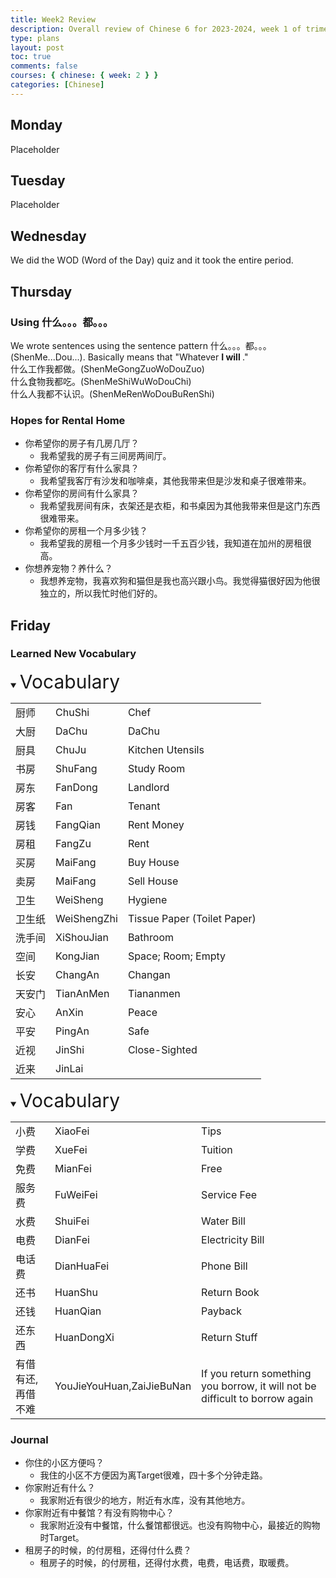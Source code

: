 ```yaml
---
title: Week2 Review
description: Overall review of Chinese 6 for 2023-2024, week 1 of trimester 3
type: plans
layout: post
toc: true
comments: false
courses: { chinese: { week: 2 } }
categories: [Chinese]
---
```

## Monday
Placeholder

## Tuesday
Placeholder

## Wednesday
We did the WOD (Word of the Day) quiz and it took the entire period.

## Thursday
### Using 什么。。。都。。。
We wrote sentences using the sentence pattern 什么。。。都。。。(ShenMe...Dou...). Basically means that "Whatever <text>______</text>  I will <text>______</text>."  
什么工作我都做。(ShenMeGongZuoWoDouZuo)  
什么食物我都吃。(ShenMeShiWuWoDouChi)  
什么人我都不认识。(ShenMeRenWoDouBuRenShi)  

### Hopes for Rental Home
- 你希望你的房子有几房几厅？
    - 我希望我的房子有三间房两间厅。
- 你希望你的客厅有什么家具？
	- 我希望我客厅有沙发和咖啡桌，其他我带来但是沙发和桌子很难带来。
- 你希望你的房间有什么家具？
	- 我希望我房间有床，衣架还是衣柜，和书桌因为其他我带来但是这门东西很难带来。
- 你希望你的房租一个月多少钱？
	- 我希望我的房租一个月多少钱时一千五百少钱，我知道在加州的房租很高。
- 你想养宠物？养什么？
	- 我想养宠物，我喜欢狗和猫但是我也高兴跟小鸟。我觉得猫很好因为他很独立的，所以我忙时他们好的。

## Friday
### Learned New Vocabulary

<details open>
<summary><text style="font-size:30px !important">Vocabulary</text></summary>
<table class="c3Table">
	<tr>
		<td>厨师</td>
		<td>ChuShi</td>
		<td>Chef</td>
	</tr>
	<tr>
		<td>大厨</td>
		<td>DaChu</td>
		<td>DaChu</td>
	</tr>
	<tr>
		<td>厨具</td>
		<td>ChuJu</td>
		<td>Kitchen Utensils</td>
	</tr>
	<tr>
		<td>书房</td>
		<td>ShuFang</td>
		<td>Study Room</td>
	</tr>
	<tr>
		<td>房东</td>
		<td>FanDong</td>
		<td>Landlord</td>
	</tr>
	<tr>
		<td>房客</td>
		<td>Fan</td>
		<td>Tenant</td>
	</tr>
	<tr>
		<td>房钱</td>
		<td>FangQian</td>
		<td>Rent Money</td>
	</tr>
	<tr>
		<td>房租</td>
		<td>FangZu</td>
		<td>Rent</td>
	</tr>
	<tr>
		<td>买房</td>
		<td>MaiFang</td>
		<td>Buy House</td>
	</tr>
	<tr>
		<td>卖房</td>
		<td>MaiFang</td>
		<td>Sell House</td>
	</tr>
	<tr>
		<td>卫生</td>
		<td>WeiSheng</td>
		<td>Hygiene</td>
	</tr>
	<tr>
		<td>卫生纸</td>
		<td>WeiShengZhi</td>
		<td>Tissue Paper (Toilet Paper)</td>
	</tr>
	<tr>
		<td>洗手间</td>
		<td>XiShouJian</td>
		<td>Bathroom</td>
	</tr>
	<tr>
		<td>空间</td>
		<td>KongJian</td>
		<td>Space; Room; Empty</td>
	</tr>
	<tr>
		<td>长安</td>
		<td>ChangAn</td>
		<td>Changan</td>
	</tr>
	<tr>
		<td>天安门</td>
		<td>TianAnMen</td>
		<td>Tiananmen</td>
	</tr>
	<tr>
		<td>安心</td>
		<td>AnXin</td>
		<td>Peace</td>
	</tr>
	<tr>
		<td>平安</td>
		<td>PingAn</td>
		<td>Safe</td>
	</tr>
	<tr>
		<td>近视</td>
		<td>JinShi</td>
		<td>Close-Sighted</td>
	</tr>
	<tr>
		<td>近来</td>
		<td>JinLai</td>
		<td></td>
	</tr>
</table>
</details>

<details open>
<summary><text style="font-size:30px !important">Vocabulary</text></summary>
<table class="c3Table">
	<tr>
		<td>小费</td>
		<td>XiaoFei</td>
		<td>Tips</td>
	</tr>
	<tr>
		<td>学费</td>
		<td>XueFei</td>
		<td>Tuition</td>
	</tr>
	<tr>
		<td>免费</td>
		<td>MianFei</td>
		<td>Free</td>
	</tr>
	<tr>
		<td>服务费</td>
		<td>FuWeiFei</td>
		<td>Service Fee</td>
	</tr>
	<tr>
		<td>水费</td>
		<td>ShuiFei</td>
		<td>Water Bill</td>
	</tr>
	<tr>
		<td>电费</td>
		<td>DianFei</td>
		<td>Electricity Bill</td>
	</tr>
	<tr>
		<td>电话费</td>
		<td>DianHuaFei</td>
		<td>Phone Bill</td>
	</tr>
	<tr>
		<td>还书</td>
		<td>HuanShu</td>
		<td>Return Book</td>
	</tr>
	<tr>
		<td>还钱</td>
		<td>HuanQian</td>
		<td>Payback</td>
	</tr>
	<tr>
		<td>还东西</td>
		<td>HuanDongXi</td>
		<td>Return Stuff</td>
	</tr>
	<tr>
		<td>有借有还,再借不难</td>
		<td>YouJieYouHuan,ZaiJieBuNan</td>
		<td>If you return something you borrow, it will not be difficult to borrow again</td>
	</tr>
</table>
</details>

### Journal
- 你住的小区方便吗？
	- 我住的小区不方便因为离Target很难，四十多个分钟走路。
- 你家附近有什么？
	- 我家附近有很少的地方，附近有水库，没有其他地方。
- 你家附近有中餐馆？有没有购物中心？
	- 我家附近没有中餐馆，什么餐馆都很远。也没有购物中心，最接近的购物时Target。
- 租房子的时候，的付房租，还得付什么费？
	- 租房子的时候，的付房租，还得付水费，电费，电话费，取暖费。

